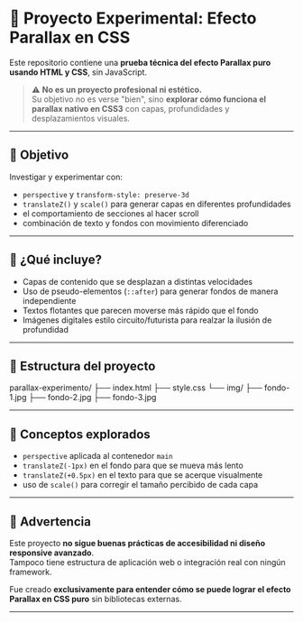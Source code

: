 # 🌌 Proyecto Experimental: Efecto Parallax en CSS

Este repositorio contiene una **prueba técnica del efecto Parallax puro usando HTML y CSS**, sin JavaScript.

> ⚠️ **No es un proyecto profesional ni estético.**  
> Su objetivo no es verse "bien", sino **explorar cómo funciona el parallax nativo en CSS3** con capas, profundidades y desplazamientos visuales.

---

## 🎯 Objetivo

Investigar y experimentar con:

- `perspective` y `transform-style: preserve-3d`
- `translateZ()` y `scale()` para generar capas en diferentes profundidades
- el comportamiento de secciones al hacer scroll
- combinación de texto y fondos con movimiento diferenciado

---

## 🧪 ¿Qué incluye?

- Capas de contenido que se desplazan a distintas velocidades
- Uso de pseudo-elementos (`::after`) para generar fondos de manera independiente
- Textos flotantes que parecen moverse más rápido que el fondo
- Imágenes digitales estilo circuito/futurista para realzar la ilusión de profundidad

---

## 📂 Estructura del proyecto
parallax-experimento/
├── index.html
├── style.css
└── img/
  ├── fondo-1.jpg
  ├── fondo-2.jpg
  ├── fondo-3.jpg

---

## 🧠 Conceptos explorados

- `perspective` aplicada al contenedor `main`
- `translateZ(-1px)` en el fondo para que se mueva más lento
- `translateZ(+0.5px)` en el texto para que se acerque visualmente
- uso de `scale()` para corregir el tamaño percibido de cada capa

---

## 🚫 Advertencia

Este proyecto **no sigue buenas prácticas de accesibilidad ni diseño responsive avanzado**.  
Tampoco tiene estructura de aplicación web o integración real con ningún framework.

Fue creado **exclusivamente para entender cómo se puede lograr el efecto Parallax en CSS puro** sin bibliotecas externas.

---
